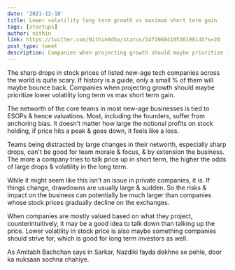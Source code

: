 ```yaml
---
date: '2021-12-18'
title: Lower volatility long term growth vs maximum short term gain
tags: [startups]
author: nithin
link: https://twitter.com/Nithin0dha/status/1472068410536198145?s=20
post_type: tweet
description: Companies when projecting growth should maybe prioritize lower volatility long term vs max short term gain...
---
```

The sharp drops in stock prices of listed new-age tech companies across the world is quite scary. If history is a guide, only a small % of them will maybe bounce back.
Companies when projecting growth should maybe prioritize lower volatility long term vs max short term gain.

The networth of the core teams in most new-age businesses is tied to ESOPs & hence valuations. Most, including the founders, suffer from anchoring bias. It doesn’t matter how large the notional profits on stock holding, if price hits a peak & goes down, it feels like a loss.

Teams being distracted by large changes in their networth, especially sharp drops, can't be good for team morale & focus, & by extension the business. 
The more a company tries to talk price up in short term, the higher the odds of large drops & volatility in the long term.

While it might seem like this isn't an issue in private companies, it is. If things change, drawdowns are usually large & sudden. So the risks & impact on the business can potentially be much larger than companies whose stock prices gradually decline on the exchanges. 

When companies are mostly valued based on what they project, counterintuitively, it may be a good idea to talk down than talking up the price. Lower volatility in stock price is also maybe something companies should strive for, which is good for long term investors as well. 

As Amitabh Bachchan says in Sarkar, Nazdiki fayda dekhne se pehle, door ka nuksaan sochna chahiye. 
